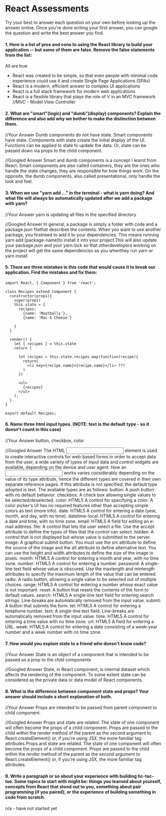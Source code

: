 # React Assessments

Try your best to answer each question on your own before looking up the answer online. Once you're done writing your first answer, you can google the question and write the best answer you find.

#### 1. Here is a list of pros and cons to using the React library to build your application -- but some of them are false. Remove the false statements from the list:
All are true

- React was created to be simple, so that even people with minimal code experience could use it and create Single Page Applications (SPAs)
- React is a modern, efficient answer to complex UI applications
- React is a full stack framework for modern web applications
- React is a flexible library that plays the role of V in an MVC framework
//MVC - Model View Controller


 #### 2. What are "smart"(logic) and "dumb"(display) components? Explain the difference and also add why we bother to make the distinction between them.


 //Your Answer
Dumb components do not have state.  Smart components have state.  Components with state create the initial display of the UI. Functions can be applied to state to update the data.  Or, state can be passed down via props to the child component.

 //Googled Answer
Smart and dumb components is a concept I learnt from React. Smart components are also called containers, they are the ones who handle the state changes, they are responsible for how things work. On the opposite, the dumb components, also called presentational, only handle the look and feel.

#### 3. When we use "yarn add ..." in the terminal - what is yarn doing? And what file will always be automatically updated after we add a package with yarn?


 //Your Answer
 yarn is updating all files in the specified directory


 //Googled Answer
 In general, a package is simply a folder with code and a package.json filethat describes the contents. When you want to use another package, you firstneed to add it to your dependencies. This means running yarn add [package-name]to install it into your project.This will also update your package.json and your yarn.lock so that otherdevelopers working on the project will get the same dependencies as you whenthey run yarn or yarn install


#### 5. There are three mistakes in this code that would cause it to break our application. Find the mistakes and fix them:

    import React, { Component } from 'react';

    class Recipes extend Component {
      constructor(props){
        super(props)
        this.state = {
          recipes:
            {name: 'Meatballs'},
            {name: 'Mac & Cheese'}

        }
      }

      render() {
        let { recipes } = this.state
        return (

          let recipes = this.state.recipes.map(function(recipe){
            return(
              <li key={recipe.name}>{recipe.name}</li> ???
            )
          })

          <ul>
            {recipes}
          </ul>
        );
      }
    }

    export default Recipes;

#### 6. Name three html input types. (NOTE: text is the default type - so it doesn't count in this case)

 //Your Answer
button, checkbox, color

 //Googled Answer
The HTML <input> element is used to create interactive controls for web-based forms in order to accept data from the user; a wide variety of types of input data and control widgets are available, depending on the device and user agent.  How an <input> works varies considerably depending on the value of its type attribute, hence the different types are covered in their own separate reference pages. If this attribute is not specified, the default type adopted is text.
The available types are as follows:
button: A push button with no default behavior.
checkbox: A check box allowing single values to be selected/deselected.
color: HTML5 A control for specifying a color. A color picker's UI has no required features other than accepting simple colors as text (more info).
date: HTML5 A control for entering a date (year, month, and day, with no time).
datetime-local: HTML5 A control for entering a date and time, with no time zone.
email: HTML5 A field for editing an e-mail address.
file: A control that lets the user select a file. Use the accept attribute to define the types of files that the control can select.
hidden: A control that is not displayed but whose value is submitted to the server.
image: A graphical submit button. You must use the src attribute to define the source of the image and the alt attribute to define alternative text. You can use the height and width attributes to define the size of the image in pixels.
month: HTML5 A control for entering a month and year, with no time zone.
number: HTML5 A control for entering a number.
password: A single-line text field whose value is obscured. Use the maxlength and minlength attributes to specify the maximum length of the value that can be entered.
radio: A radio button, allowing a single value to be selected out of multiple choices.
range: HTML5 A control for entering a number whose exact value is not important.
reset: A button that resets the contents of the form to default values.
search: HTML5 A single-line text field for entering search strings. Line-breaks are automatically removed from the input value.
submit: A button that submits the form.
tel: HTML5 A control for entering a telephone number.
text: A single-line text field. Line-breaks are automatically removed from the input value.
time: HTML5 A control for entering a time value with no time zone.
url: HTML5 A field for entering a URL.
week: HTML5 A control for entering a date consisting of a week-year number and a week number with no time zone.

 #### 7. How would you explain state to a friend who doesn't know code?

 //Your Answer
 State is an object of a component that is intended to be passed as a prop to the child components

 //Googled Answer
State, in React component, is internal dataset which affects the rendering of the component. To some extent state can be considered as the private data or data model of React components.

 #### 8. What is the difference between component state and props? Your answer should include a short explanation of both.


 //Your Answer
Props are intended to be passed from parent component to child component.  


 //Googled Answer
Props and state are related. The state of one component will often become the props of a child component. Props are passed to the child within the render method of the parent as the second argument to React.createElement() or, if you're using JSX, the more familiar tag attributes.Props and state are related. The state of one component will often become the props of a child component. Props are passed to the child within the render method of the parent as the second argument to React.createElement() or, if you're using JSX, the more familiar tag attributes.

#### 9. Write a paragraph or so about your experience with building tic-tac-toe. Some topics to start with might be: things you learned about yourself, concepts from React that stood out to you, something about pair programming (if you paired), or the experience of building something in code from scratch.
n/a - have not started yet
